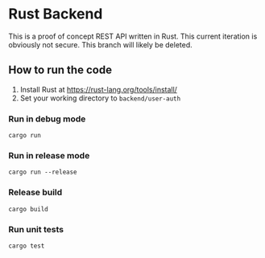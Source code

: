 # Rust Backend
This is a proof of concept REST API written in Rust. This current iteration is obviously not secure. This branch will likely be deleted.

## How to run the code
1. Install Rust at https://rust-lang.org/tools/install/
2. Set your working directory to ```backend/user-auth```
### Run in debug mode
    cargo run
### Run in release mode
    cargo run --release
### Release build
    cargo build
### Run unit tests
    cargo test